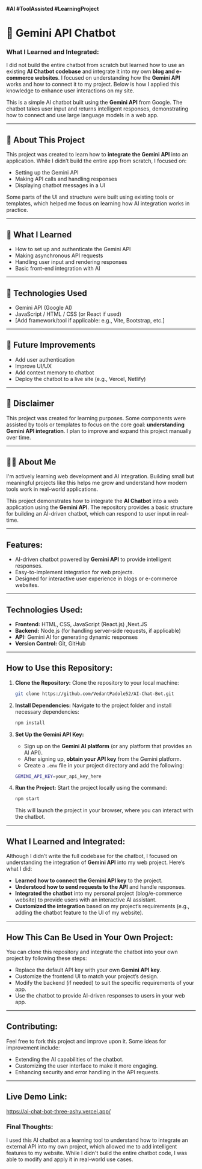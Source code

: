 **#AI   #ToolAssisted   #LearningProject**
# 🤖 Gemini API Chatbot

### **What I Learned and Integrated:**
I did not build the entire chatbot from scratch but learned how to use an existing **AI Chatbot codebase** and integrate it into my own **blog and e-commerce websites**. I focused on understanding how the **Gemini API** works and how to connect it to my project. Below is how I applied this knowledge to enhance user interactions on my site.

This is a simple AI chatbot built using the **Gemini API** from Google. The chatbot takes user input and returns intelligent responses, demonstrating how to connect and use large language models in a web app.

---

## 📘 About This Project

This project was created to learn how to **integrate the Gemini API** into an application. While I didn’t build the entire app from scratch, I focused on:
- Setting up the Gemini API
- Making API calls and handling responses
- Displaying chatbot messages in a UI

Some parts of the UI and structure were built using existing tools or templates, which helped me focus on learning how AI integration works in practice.

---

## 🧠 What I Learned

- How to set up and authenticate the Gemini API
- Making asynchronous API requests
- Handling user input and rendering responses
- Basic front-end integration with AI

---

## 🔧 Technologies Used

- Gemini API (Google AI)
- JavaScript / HTML / CSS (or React if used)
- [Add framework/tool if applicable: e.g., Vite, Bootstrap, etc.]

---

## 🚀 Future Improvements

- Add user authentication
- Improve UI/UX
- Add context memory to chatbot
- Deploy the chatbot to a live site (e.g., Vercel, Netlify)

---

## 📌 Disclaimer

This project was created for learning purposes. Some components were assisted by tools or templates to focus on the core goal: **understanding Gemini API integration**. I plan to improve and expand this project manually over time.

---

## 🙋‍♂️ About Me

I'm actively learning web development and AI integration. Building small but meaningful projects like this helps me grow and understand how modern tools work in real-world applications.



This project demonstrates how to integrate the **AI Chatbot** into a web application using the **Gemini API**. The repository provides a basic structure for building an AI-driven chatbot, which can respond to user input in real-time.


---

## **Features:**
- AI-driven chatbot powered by **Gemini API** to provide intelligent responses.
- Easy-to-implement integration for web projects.
- Designed for interactive user experience in blogs or e-commerce websites.

---

## **Technologies Used:**
- **Frontend:** HTML, CSS, JavaScript (React.js) ,Next.JS
- **Backend:** Node.js (for handling server-side requests, if applicable)
- **API:** Gemini AI for generating dynamic responses
- **Version Control:** Git, GitHub

---

## **How to Use this Repository:**

1. **Clone the Repository:**
   Clone the repository to your local machine:
   ```bash
   git clone https://github.com/VedantPadole52/AI-Chat-Bot.git
   ```

2. **Install Dependencies:**
   Navigate to the project folder and install necessary dependencies:
   ```bash
   npm install
   ```

3. **Set Up the Gemini API Key:**
   - Sign up on the **Gemini AI platform** (or any platform that provides an AI API).
   - After signing up, **obtain your API key** from the Gemini platform.
   - Create a `.env` file in your project directory and add the following:
   ```bash
   GEMINI_API_KEY=your_api_key_here
   ```

4. **Run the Project:**
   Start the project locally using the command:
   ```bash
   npm start
   ```
   This will launch the project in your browser, where you can interact with the chatbot.

---

## **What I Learned and Integrated:**

Although I didn’t write the full codebase for the chatbot, I focused on understanding the integration of **Gemini API** into my web project. Here’s what I did:
- **Learned how to connect the Gemini API key** to the project.
- **Understood how to send requests to the API** and handle responses.
- **Integrated the chatbot** into my personal project (blog/e-commerce website) to provide users with an interactive AI assistant.
- **Customized the integration** based on my project’s requirements (e.g., adding the chatbot feature to the UI of my website).

---

## **How This Can Be Used in Your Own Project:**

You can clone this repository and integrate the chatbot into your own project by following these steps:
- Replace the default API key with your own **Gemini API key**.
- Customize the frontend UI to match your project’s design.
- Modify the backend (if needed) to suit the specific requirements of your app.
- Use the chatbot to provide AI-driven responses to users in your web app.

---

## **Contributing:**
Feel free to fork this project and improve upon it. Some ideas for improvement include:
- Extending the AI capabilities of the chatbot.
- Customizing the user interface to make it more engaging.
- Enhancing security and error handling in the API requests.

---

## **Live Demo Link:**
https://ai-chat-bot-three-ashy.vercel.app/

### **Final Thoughts:**
I used this AI chatbot as a learning tool to understand how to integrate an external API into my own project, which allowed me to add intelligent features to my website. While I didn't build the entire chatbot code, I was able to modify and apply it in real-world use cases.


